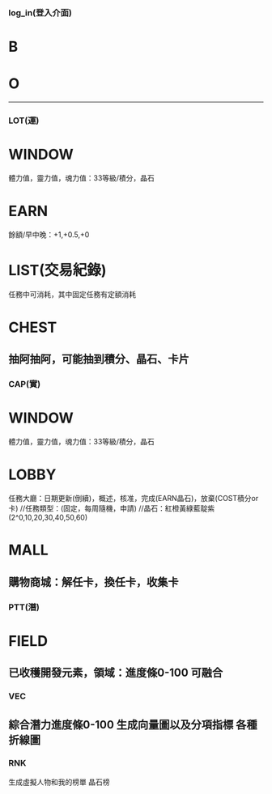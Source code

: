 ### log_in(登入介面)

# B
# O
-----------------------------------------------------------------------------------
### LOT(運)

# WINDOW
體力值，靈力值，魂力值：33等級/積分，晶石
# EARN
餘額/早中晚：+1,+0.5,+0
# LIST(交易紀錄)
任務中可消耗，其中固定任務有定額消耗
# CHEST
抽阿抽阿，可能抽到積分、晶石、卡片
-----------------------------------------------------------------------------------
### CAP(實)

# WINDOW
體力值，靈力值，魂力值：33等級/積分，晶石
# LOBBY
任務大廳：日期更新(倒續)，概述，核准，完成(EARN晶石)，放棄(COST積分or卡)
//任務類型：(固定，每周隨機，申請)
//晶石：紅橙黃綠藍靛紫(2^0,10,20,30,40,50,60)
# MALL
購物商城：解任卡，換任卡，收集卡
-----------------------------------------------------------------------------------
### PTT(潛)

# FIELD
已收穫開發元素，領域：進度條0-100
可融合
-----------------------------------------------------------------------------------
### VEC
綜合潛力進度條0-100
生成向量圖以及分項指標
各種折線圖
-----------------------------------------------------------------------------------
### RNK
生成虛擬人物和我的榜單
晶石榜